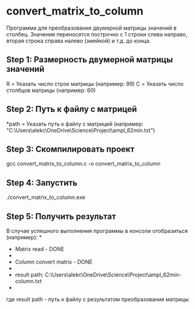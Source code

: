 # convert_matrix_to_column
Программа для преобразования двумерной матрицы значений в столбец. Значения переносятся построчно с 1 строки слева направо, вторая строка справа налево (змейкой) и т.д. до конца.

## Step 1: Размерность двумерной матрицы значений
R = Указать число строк матрицы (например: 99)
C = Указать число столбцов матрицы (например: 60)

## Step 2: Путь к файлу с матрицей
*path =  Указать путь к файлу с матрицей (например: "C:\\Users\\alekc\\OneDrive\\Science\\Project\\ampl_62min.txt")

## Step 3: Скомпилировать проект
gcc convert_matrix_to_column.c -o convert_matrix_to_column

## Step 4: Запустить
./convert_matrix_to_column.exe

## Step 5: Получить результат
В случае успешного выполнения программы в консоли отобразиться (например):
*
* Matrix read - DONE
*
* Column convert matrix - DONE
*
* result path: C:\Users\alekc\OneDrive\Science\Project\ampl_62min-column.txt
*
где result path - путь к файлу с результатом преобразования матрицы
